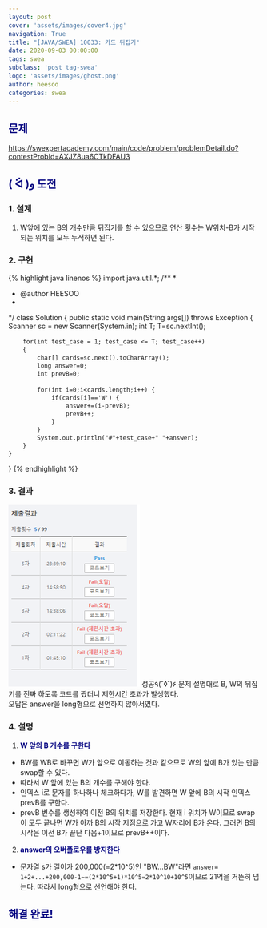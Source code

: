 ```yaml
---
layout: post
cover: 'assets/images/cover4.jpg'
navigation: True
title: "[JAVA/SWEA] 10033: 카드 뒤집기"
date: 2020-09-03 00:00:00
tags: swea
subclass: 'post tag-swea'
logo: 'assets/images/ghost.png'
author: heesoo
categories: swea
---
```

## <span style="color:navy">문제</span>
<https://swexpertacademy.com/main/code/problem/problemDetail.do?contestProbId=AXJZ8ua6CTkDFAU3>

## <span style="color:navy">( ᐛ )و 도전</span>

### 1. 설계
1. W앞에 있는 B의 개수만큼 뒤집기를 할 수 있으므로 연산 횟수는 W위치-B가 시작되는 위치를 모두 누적하면 된다.

### 2. 구현 
{% highlight java linenos %}
import java.util.*;
/**
 *
 * @author HEESOO
 *
 */
class Solution
{
	public static void main(String args[]) throws Exception
	{
		Scanner sc = new Scanner(System.in);
		int T;
		T=sc.nextInt();

		for(int test_case = 1; test_case <= T; test_case++)
		{
			char[] cards=sc.next().toCharArray();
            long answer=0;
            int prevB=0;
		
            for(int i=0;i<cards.length;i++) {
                if(cards[i]=='W') {
                    answer+=(i-prevB);
                    prevB++;
                }
            }
            System.out.println("#"+test_case+" "+answer);
		}
	}
}
{% endhighlight %}

### 3. 결과
![실행결과](./assets/images/200903_6.PNG)
성공٩(˘◊˘)۶
문제 설명대로 B, W의 뒤집기를 진짜 하도록 코드를 짰더니 제한시간 초과가 발생했다.  
오답은 answer을 long형으로 선언하지 않아서였다.

### 4. 설명
1. **<span style="color:navy">W 앞의 B 개수를 구한다</span>**
- BW를 WB로 바꾸면 W가 앞으로 이동하는 것과 같으므로 W의 앞에 B가 있는 만큼 swap할 수 있다.
- 따라서 W 앞에 있는 B의 개수를 구해야 한다.
- 인덱스 i로 문자를 하나하나 체크하다가, W를 발견하면 W 앞에 B의 시작 인덱스 prevB를 구한다. 
- prevB 변수를 생성하여 이전 B의 위치를 저장한다. 현재 i 위치가 W이므로 swap이 모두 끝나면 W가 아까 B의 시작 지점으로 가고 W자리에 B가 온다. 그러면 B의 시작은 이전 B가 끝난 다음+1이므로 prevB++이다.

2. **<span style="color:navy">answer의 오버플로우를 방지한다</span>**
- 문자열 s가 길이가 200,000(=2*10^5)인 "BW...BW"라면 `answer= 1+2+...+200,000-1~=(2*10^5+1)*10^5=2*10^10+10^5`이므로 21억을 거뜬히 넘는다. 따라서 long형으로 선언해야 한다.
  
## <span style="color:navy">해결 완료!</span>

